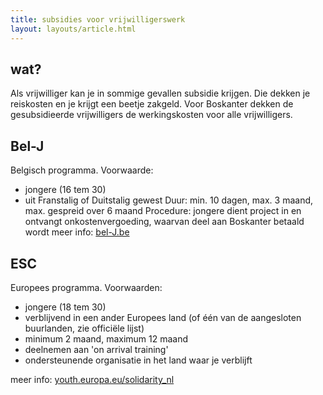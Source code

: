 ```yaml
---
title: subsidies voor vrijwilligerswerk
layout: layouts/article.html
---
```

## wat?
Als vrijwilliger kan je in sommige gevallen subsidie krijgen. Die dekken je reiskosten en je krijgt een beetje zakgeld. Voor Boskanter dekken de gesubsidieerde vrijwilligers de werkingskosten voor alle vrijwilligers.

## Bel-J
Belgisch programma.
Voorwaarde:
- jongere (16 tem 30)
- uit Franstalig of Duitstalig gewest
Duur: min. 10 dagen, max. 3 maand, max. gespreid over 6 maand
Procedure: jongere dient project in en ontvangt onkostenvergoeding, waarvan deel aan Boskanter betaald wordt
meer info: [bel-J.be](https://bel-J.be)

## ESC
Europees programma.
Voorwaarden:
- jongere (18 tem 30)
- verblijvend in een ander Europees land (of één van de aangesloten buurlanden, zie officiële lijst)
- minimum 2 maand, maximum 12 maand
- deelnemen aan 'on arrival training'
- ondersteunende organisatie in het land waar je verblijft

meer info: [youth.europa.eu/solidarity_nl](https://youth.europa.eu/solidarity_nl)
